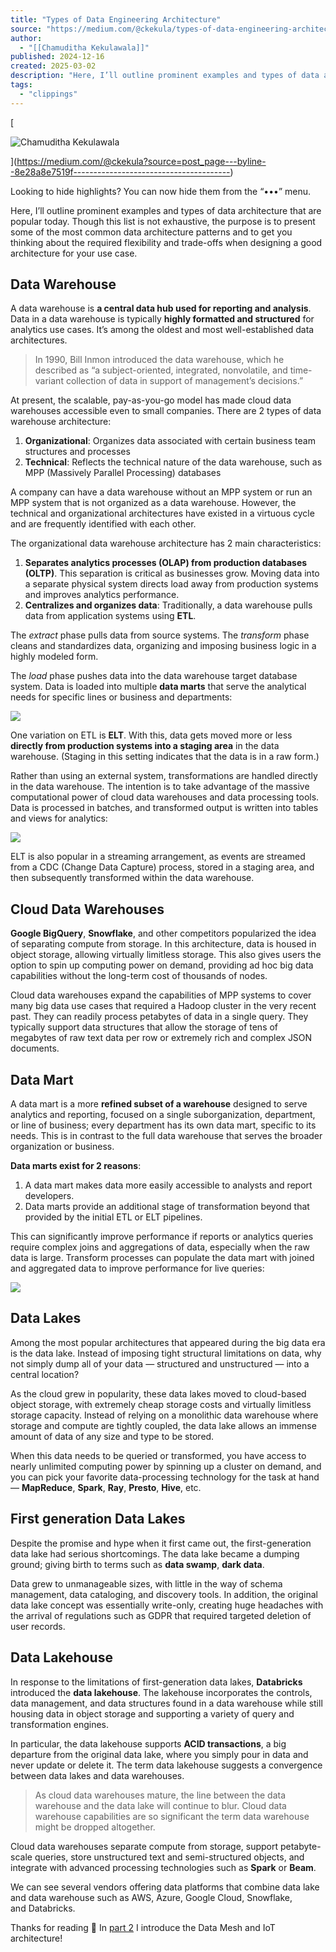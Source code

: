 ```yaml
---
title: "Types of Data Engineering Architecture"
source: "https://medium.com/@ckekula/types-of-data-engineering-architecture-8e28a8e7519f"
author:
  - "[[Chamuditha Kekulawala]]"
published: 2024-12-16
created: 2025-03-02
description: "Here, I’ll outline prominent examples and types of data architecture that are popular today. Though this list is not exhaustive, the purpose is to present some of the most common data architecture…"
tags:
  - "clippings"
---
```

[

![Chamuditha Kekulawala](https://miro.medium.com/v2/resize:fill:88:88/1*58K4QrIMSGIQfhdoIrcdeQ.jpeg)

](https://medium.com/@ckekula?source=post_page---byline--8e28a8e7519f---------------------------------------)

Looking to hide highlights? You can now hide them from the “•••” menu.

Here, I’ll outline prominent examples and types of data architecture that are popular today. Though this list is not exhaustive, the purpose is to present some of the most common data architecture patterns and to get you thinking about the required flexibility and trade-offs when designing a good architecture for your use case.

## Data Warehouse

A data warehouse is **a central data hub used for reporting and analysis**. Data in a data warehouse is typically **highly formatted and structured** for analytics use cases. It’s among the oldest and most well-established data  
architectures.

> In 1990, Bill Inmon introduced the data warehouse, which he described as “a subject-oriented, integrated, nonvolatile, and time-variant collection of data in support of management’s decisions.”

At present, the scalable, pay-as-you-go model has made cloud data warehouses accessible even to small companies. There are 2 types of data warehouse architecture:

1. **Organizational**: Organizes data associated with certain business team structures and processes
2. **Technical**: Reflects the technical nature of the data warehouse, such as MPP (Massively Parallel Processing) databases

A company can have a data warehouse without an MPP system or run an MPP system that is not organized as a data warehouse. However, the technical and organizational architectures have existed in a virtuous cycle and are frequently identified with each other.

The organizational data warehouse architecture has 2 main characteristics:

1. **Separates analytics processes (OLAP) from production databases (OLTP)**. This separation is critical as businesses grow. Moving data into a separate physical system directs load away from production systems and improves analytics performance.
2. **Centralizes and organizes data**: Traditionally, a data warehouse pulls data from application systems using **ETL**.

The *extract* phase pulls data from source systems. The *transform* phase cleans and standardizes data, organizing and imposing business logic in a highly modeled form.

The *load* phase pushes data into the data warehouse target database system. Data is loaded into multiple **data marts** that serve the analytical needs for specific lines or business and departments:

![](https://miro.medium.com/v2/resize:fit:700/1*jpYJA2F2W-Hq3dSh9BANTg.png)

One variation on ETL is **ELT**. With this, data gets moved more or less **directly from production systems into a staging area** in the data warehouse. (Staging in this setting indicates that the data is in a raw form.)

Rather than using an external system, transformations are handled directly in the data warehouse. The intention is to take advantage of the massive computational power of cloud data warehouses and data processing tools. Data is processed in batches, and transformed output is written into tables and views for analytics:

![](https://miro.medium.com/v2/resize:fit:700/1*y2WpiNZ4u88tgFTHffmexw.png)

ELT is also popular in a streaming arrangement, as events are streamed from a CDC (Change Data Capture) process, stored in a staging area, and then subsequently transformed within the data warehouse.

## Cloud Data Warehouses

**Google BigQuery**, **Snowflake**, and other competitors popularized the idea of separating compute from storage. In this architecture, data is housed in object storage, allowing virtually limitless storage. This also gives users the option to spin up computing power on demand, providing ad hoc big data capabilities without the long-term cost of thousands of nodes.

Cloud data warehouses expand the capabilities of MPP systems to cover many big data use cases that required a Hadoop cluster in the very recent past. They can readily process petabytes of data in a single query. They typically support data structures that allow the storage of tens of megabytes of raw text data per row or extremely rich and complex JSON documents.

## Data Mart

A data mart is a more **refined subset of a warehouse** designed to serve analytics and reporting, focused on a single suborganization, department, or line of business; every department has its own data mart, specific to its needs. This is in contrast to the full data warehouse that serves the broader organization or business.

**Data marts exist for 2 reasons**:

1. A data mart makes data more easily accessible to analysts and report developers.
2. Data marts provide an additional stage of transformation beyond that provided by the initial ETL or ELT pipelines.

This can significantly improve performance if reports or analytics queries require complex joins and aggregations of data, especially when the raw data is large. Transform processes can populate the data mart with joined and aggregated data to improve performance for live queries:

![](https://miro.medium.com/v2/resize:fit:700/1*Jf2BMfs55wSphFrg1mk3Bw.png)

## Data Lakes

Among the most popular architectures that appeared during the big data era is the data lake. Instead of imposing tight structural limitations on data, why not simply dump all of your data — structured and unstructured — into a central location?

As the cloud grew in popularity, these data lakes moved to cloud-based object storage, with extremely cheap storage costs and virtually limitless storage capacity. Instead of relying on a monolithic data warehouse where storage and compute are tightly coupled, the data lake allows an immense amount of data of any size and type to be stored.

When this data needs to be queried or transformed, you have access to nearly unlimited computing power by spinning up a cluster on demand, and you can pick your favorite data-processing technology for the task at hand — **MapReduce**, **Spark**, **Ray**, **Presto**, **Hive**, etc.

## First generation Data Lakes

Despite the promise and hype when it first came out, the first-generation data lake had serious shortcomings. The data lake became a dumping ground; giving birth to terms such as **data swamp**, **dark data**.

Data grew to unmanageable sizes, with little in the way of schema management, data cataloging, and discovery tools. In addition, the original data lake concept was essentially write-only, creating huge headaches with the arrival of regulations such as GDPR that required targeted deletion of user records.

## Data Lakehouse

In response to the limitations of first-generation data lakes, **Databricks** introduced the **data lakehouse**. The lakehouse incorporates the controls, data management, and data structures found in a data warehouse while still housing data in object storage and supporting a variety of query and transformation engines.

In particular, the data lakehouse supports **ACID transactions**, a big departure from the original data lake, where you simply pour in data and never update or delete it. The term data lakehouse suggests a convergence between data lakes and data warehouses.

> As cloud data warehouses mature, the line between the data warehouse and the data lake will continue to blur. Cloud data warehouse capabilities are so significant the term data warehouse might be dropped altogether.

Cloud data warehouses separate compute from storage, support petabyte-scale queries, store unstructured text and semi-structured objects, and integrate with advanced processing technologies such as **Spark** or **Beam**.

We can see several vendors offering data platforms that combine data lake and data warehouse such as AWS, Azure, Google Cloud, Snowflake,  
and Databricks.

Thanks for reading 🎉 In [part 2](https://medium.com/@ckekula/types-of-data-engineering-architecture-part-2-ffed1a017b09) I introduce the Data Mesh and IoT architecture!